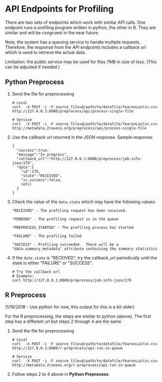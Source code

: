 # API Endpoints for Profiling

There are two sets of endpoints which work with similar API calls. One endpoint runs a profiling program written in python, the other in R.  They are similar and will be congruent in the near future.

Note, the system has a queuing service to handle multiple requests.  Therefore, the response from the API endpoints includes a callback url which is used to retrieve the actual data.

Limitation: the public service may be used for files 7MB in size of less. (This can be adjusted if needed.)

## Python Preprocess

1. Send the file for preprocessing
    ```
    # Local
    curl  -X POST -i -F source_file=@/path/to/datafile/fearonLaitin.csv http://127.0.0.1:8080/preprocess/api/process-single-file

    # Service
    curl  -X POST -i -F source_file=@/path/to/datafile/fearonLaitin.csv http://metadata.2ravens.org/preprocess/api/process-single-file
    ```
2. Use the callback url returned in the JSON response.  Sample response:
    ```
    {
      "success":true,
      "message":"In progress",
      "callback_url":"http://127.0.0.1:8080/preprocess/job-info-json/179",
      "data":{
        "id":179,
        "state":"RECEIVED",
        "is_success":false,
        (etc)
      }
    }
    ```
3.  Check the value of the `data.state` which may have the following values:
    ```
    "RECEIVED" - The profiling request has been received.

    "PENDING" - The profiling request is in the queue

    "PREPROCESS_STARTED" - The profiling process has started

    "FAILURE" - The profiling failed

    "SUCCESS" - Profiling succeeded.  There will be a "data.summary_metadata" attribute containing the summary statistics
    ```
4. If the `data.state` is "RECEIVED", try the callback_url periodically until the state is either "FAILURE" or "SUCCESS":
    ```
    # Try the callback url
    # Example:
    curl http://127.0.0.1:8080/preprocess/job-info-json/179
    ```


## R Preprocess

(1/16/2018 - Use python for now, this output for this is a bit older)

For the R preprocessing, the steps are similar to python (above).  The first step has a different url but steps 2 through 4 are the same

1. Send the file for preprocessing
    ```
    # Local
    curl  -X POST -i -F source_file=@/path/to/datafile/fearonLaitin.csv http://127.0.0.1:8080/r-preprocess/api-run-in-queue    

    # Service
    curl  -X POST -i -F source_file=@/path/to/datafile/fearonLaitin.csv http://metadata.2ravens.org/r-preprocess/api-run-in-queue    
    ```
2.  Follow steps 2 to 4 above in **Python Preprocess**
